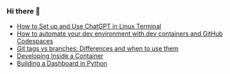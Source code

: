 ### Hi there 👋


<!-- BLOG-POST-LIST:START -->
- [How to Set up and Use ChatGPT in Linux Terminal](https://app.daily.dev/posts/TbvzMgywG?utm_source=rss&utm_medium=bookmarks&utm_campaign=jZu2oVM8P7ANqyhPj594t)
- [How to automate your dev environment with dev containers and GitHub Codespaces](https://app.daily.dev/posts/sQG4FQbWU?utm_source=rss&utm_medium=bookmarks&utm_campaign=jZu2oVM8P7ANqyhPj594t)
- [Git tags vs branches: Differences and when to use them](https://app.daily.dev/posts/3ARtEj32X?utm_source=rss&utm_medium=bookmarks&utm_campaign=jZu2oVM8P7ANqyhPj594t)
- [Developing Inside a Container](https://app.daily.dev/posts/zlBcajBlJ?utm_source=rss&utm_medium=bookmarks&utm_campaign=jZu2oVM8P7ANqyhPj594t)
- [Building a Dashboard in Python](https://app.daily.dev/posts/eku7U2Pm0?utm_source=rss&utm_medium=bookmarks&utm_campaign=jZu2oVM8P7ANqyhPj594t)
<!-- BLOG-POST-LIST:END -->

